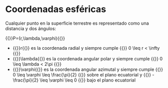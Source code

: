 # Coordenadas esféricas

Cualquier punto en la superficie terrestre es representado como una distancia y dos ángulos:

{{<katex>}}P=(r,\lambda,\varphi){{</katex>}}

- {{<katex>}}r{{</katex>}} es la coordenada radial y siempre cumple {{<katex>}} 0 \leq r < \infty {{</katex>}}
- {{<katex>}}\lambda{{</katex>}} es la coordenada angular polar y siempre cumple {{<katex>}} 0 \leq \lambda < 2\pi {{</katex>}}
- {{<katex>}}\varphi{{</katex>}} es la coordenada angular azimutal y siempre cumple {{<katex>}} 0 \leq \varphi \leq \frac{\pi}{2} {{</katex>}} sobre el plano ecuatorial y {{<katex>}} -\frac{\pi}{2} \leq \varphi \leq 0 {{</katex>}} bajo el plano ecuatorial
